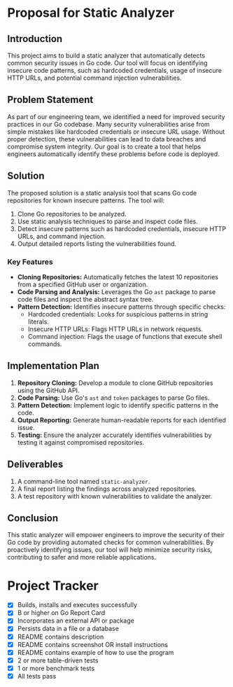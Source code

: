 # Proposal for Static Analyzer

## Introduction
This project aims to build a static analyzer that automatically detects common security issues in Go code. Our tool will focus on identifying insecure code patterns, such as hardcoded credentials, usage of insecure HTTP URLs, and potential command injection vulnerabilities.

## Problem Statement
As part of our engineering team, we identified a need for improved security practices in our Go codebase. Many security vulnerabilities arise from simple mistakes like hardcoded credentials or insecure URL usage. Without proper detection, these vulnerabilities can lead to data breaches and compromise system integrity. Our goal is to create a tool that helps engineers automatically identify these problems before code is deployed.

## Solution
The proposed solution is a static analysis tool that scans Go code repositories for known insecure patterns. The tool will:
1. Clone Go repositories to be analyzed.
2. Use static analysis techniques to parse and inspect code files.
3. Detect insecure patterns such as hardcoded credentials, insecure HTTP URLs, and command injection.
4. Output detailed reports listing the vulnerabilities found.

### Key Features
- **Cloning Repositories:** Automatically fetches the latest 10 repositories from a specified GitHub user or organization.
- **Code Parsing and Analysis:** Leverages the Go `ast` package to parse code files and inspect the abstract syntax tree.
- **Pattern Detection:** Identifies insecure patterns through specific checks:
  - Hardcoded credentials: Looks for suspicious patterns in string literals.
  - Insecure HTTP URLs: Flags HTTP URLs in network requests.
  - Command injection: Flags the usage of functions that execute shell commands.

## Implementation Plan
1. **Repository Cloning:** Develop a module to clone GitHub repositories using the GitHub API.
2. **Code Parsing:** Use Go's `ast` and `token` packages to parse Go files.
3. **Pattern Detection:** Implement logic to identify specific patterns in the code.
4. **Output Reporting:** Generate human-readable reports for each identified issue.
5. **Testing:** Ensure the analyzer accurately identifies vulnerabilities by testing it against compromised repositories.

## Deliverables
1. A command-line tool named `static-analyzer`.
2. A final report listing the findings across analyzed repositories.
3. A test repository with known vulnerabilities to validate the analyzer.

## Conclusion
This static analyzer will empower engineers to improve the security of their Go code by providing automated checks for common vulnerabilities. By proactively identifying issues, our tool will help minimize security risks, contributing to safer and more reliable applications.

# Project Tracker
- [x] Builds, installs and executes successfully
- [x] B or higher on Go Report Card
- [x] Incorporates an external API or package
- [x] Persists data in a file or a database
- [x] README contains description
- [x] README contains screenshot OR install instructions
- [x] README contains example of how to use the program
- [x] 2 or more table-driven tests
- [x] 1 or more benchmark tests
- [x] All tests pass
